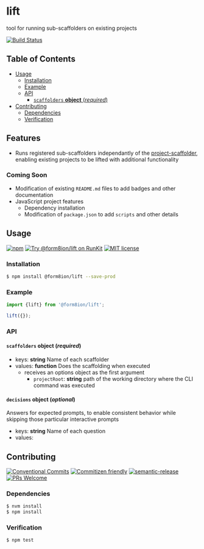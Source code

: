 # lift

tool for running sub-scaffolders on existing projects

<!-- status badges -->

[![Build Status][ci-badge]][ci-link]

## Table of Contents

* [Usage](#usage)
  * [Installation](#installation)
  * [Example](#example)
  * [API](#api)
    * [`scaffolders` __object__ (_required_)](#scaffolders-object-required)
* [Contributing](#contributing)
  * [Dependencies](#dependencies)
  * [Verification](#verification)

## Features

* Runs registered sub-scaffolders independantly of the [project-scaffolder](https://github.com/travi/project-scaffolder),
  enabling existing projects to be lifted with additional functionality

### Coming Soon

* Modification of existing `README.md` files to add badges and other
  documentation
* JavaScript project features
  * Dependency installation
  * Modification of `package.json` to add `scripts` and other details

## Usage

<!-- consumer badges -->

[![npm][npm-badge]][npm-link]
[![Try @form8ion/lift on RunKit][runkit-badge]][runkit-link]
[![MIT license][license-badge]][license-link]

### Installation

```sh
$ npm install @form8ion/lift --save-prod
```

### Example

```javascript
import {lift} from '@form8ion/lift';

lift({});
```

### API

#### `scaffolders` __object__ (_required_)

* keys: __string__ Name of each scaffolder
* values: __function__ Does the scaffolding when executed
  * receives an options object as the first argument
    * `projectRoot`: __string__ path of the working directory where the CLI
      command was executed

#### `decisions` __object__ (_optional_)

Answers for expected prompts, to enable consistent behavior while skipping
those particular interactive prompts

* keys: __string__ Name of each question
* values:

## Contributing

<!-- contribution badges -->

[![Conventional Commits][commit-convention-badge]][commit-convention-link]
[![Commitizen friendly][commitizen-badge]][commitizen-link]
[![semantic-release][semantic-release-badge]][semantic-release-link]
[![PRs Welcome][PRs-badge]][PRs-link]

### Dependencies

```sh
$ nvm install
$ npm install
```

### Verification

```sh
$ npm test
```

[npm-link]: https://www.npmjs.com/package/@form8ion/lift

[npm-badge]: https://img.shields.io/npm/v/@form8ion/lift.svg

[runkit-link]: https://npm.runkit.com/@form8ion/lift

[runkit-badge]: https://badge.runkitcdn.com/@form8ion/lift.svg

[license-link]: LICENSE

[license-badge]: https://img.shields.io/github/license/form8ion/lift.svg

[ci-link]: https://travis-ci.com/form8ion/lift

[ci-badge]: https://img.shields.io/travis/com/form8ion/lift/master.svg

[commit-convention-link]: https://conventionalcommits.org

[commit-convention-badge]: https://img.shields.io/badge/Conventional%20Commits-1.0.0-yellow.svg

[commitizen-link]: http://commitizen.github.io/cz-cli/

[commitizen-badge]: https://img.shields.io/badge/commitizen-friendly-brightgreen.svg

[semantic-release-link]: https://github.com/semantic-release/semantic-release

[semantic-release-badge]: https://img.shields.io/badge/%20%20%F0%9F%93%A6%F0%9F%9A%80-semantic--release-e10079.svg

[PRs-link]: http://makeapullrequest.com

[PRs-badge]: https://img.shields.io/badge/PRs-welcome-brightgreen.svg

